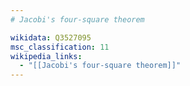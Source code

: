 ```yaml
---
# Jacobi's four-square theorem

wikidata: Q3527095
msc_classification: 11
wikipedia_links:
  - "[[Jacobi's four-square theorem]]"
---
```

